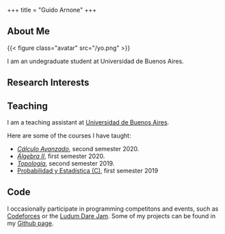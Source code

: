 +++
title = "Guido Arnone"
+++

## About Me

{{< figure class="avatar" src="/yo.png" >}}

I am an undegraduate student at Universidad de Buenos Aires.

## Research Interests

[//]: # (## Publications)

## Teaching 

I am a teaching assistant at [Universidad de Buenos
Aires](http://web.dm.uba.ar/). 

Here are some of the courses I have taught:

- [*Cálculo Avanzado*](http://cms.dm.uba.ar/academico/programas/Calculo_Avanzado), second semester 2020.
- [*Álgebra II*](http://cms.dm.uba.ar/academico/materias/1ercuat2020/algebra_II/), first semester 2020.
- [*Topología*](http://cms.dm.uba.ar/academico/materias/2docuat2019/topologia/), second semester 2019.
- [Probabilidad y Estadística (C)](http://cms.dm.uba.ar/academico/materias/1ercuat2019/probabilidades_y_estadistica_C/), first semester 2019

## Code

I occasionally participate in programming competitons and events, such as
[Codeforces](https://codeforces.com/) or the
[Ludum Dare Jam](https://ldjam.com/). Some of my projects can be found in my [Github page](https://github.com/guidoarnone). 